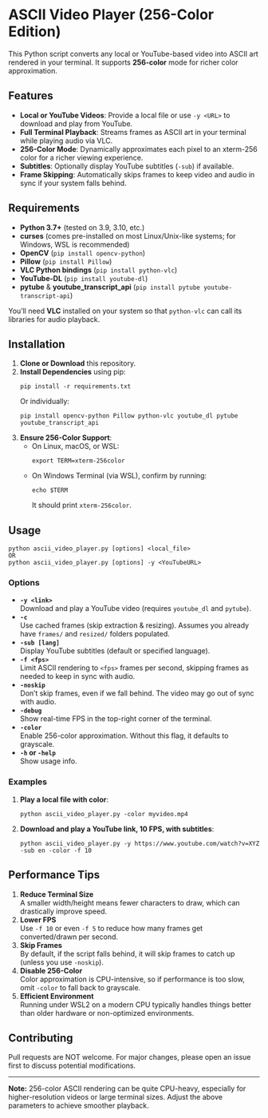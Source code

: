 # ASCII Video Player (256-Color Edition)

This Python script converts any local or YouTube-based video into ASCII art rendered in your terminal. It supports **256-color** mode for richer color approximation.

## Features

- **Local or YouTube Videos**: Provide a local file or use `-y <URL>` to download and play from YouTube.  
- **Full Terminal Playback**: Streams frames as ASCII art in your terminal while playing audio via VLC.  
- **256-Color Mode**: Dynamically approximates each pixel to an xterm-256 color for a richer viewing experience.  
- **Subtitles**: Optionally display YouTube subtitles (`-sub`) if available.  
- **Frame Skipping**: Automatically skips frames to keep video and audio in sync if your system falls behind.

## Requirements

- **Python 3.7+** (tested on 3.9, 3.10, etc.)  
- **curses** (comes pre-installed on most Linux/Unix-like systems; for Windows, WSL is recommended)  
- **OpenCV** (`pip install opencv-python`)  
- **Pillow** (`pip install Pillow`)  
- **VLC Python bindings** (`pip install python-vlc`)  
- **YouTube-DL** (`pip install youtube-dl`)  
- **pytube** & **youtube_transcript_api** (`pip install pytube youtube-transcript-api`)

You’ll need **VLC** installed on your system so that `python-vlc` can call its libraries for audio playback.

## Installation

1. **Clone or Download** this repository.  
2. **Install Dependencies** using pip:
   ```
   pip install -r requirements.txt
   ```
   Or individually:
   ```
   pip install opencv-python Pillow python-vlc youtube_dl pytube youtube_transcript_api
   ```
3. **Ensure 256-Color Support**:  
   - On Linux, macOS, or WSL:  
     ```
     export TERM=xterm-256color
     ```
   - On Windows Terminal (via WSL), confirm by running:
     ```
     echo $TERM
     ```
     It should print `xterm-256color`.

## Usage

```
python ascii_video_player.py [options] <local_file>
OR
python ascii_video_player.py [options] -y <YouTubeURL>
```

### Options

- **`-y <link>`**  
  Download and play a YouTube video (requires `youtube_dl` and `pytube`).  
- **`-c`**  
  Use cached frames (skip extraction & resizing). Assumes you already have `frames/` and `resized/` folders populated.  
- **`-sub [lang]`**  
  Display YouTube subtitles (default or specified language).  
- **`-f <fps>`**  
  Limit ASCII rendering to `<fps>` frames per second, skipping frames as needed to keep in sync with audio.  
- **`-noskip`**  
  Don’t skip frames, even if we fall behind. The video may go out of sync with audio.  
- **`-debug`**  
  Show real-time FPS in the top-right corner of the terminal.  
- **`-color`**  
  Enable 256-color approximation. Without this flag, it defaults to grayscale.  
- **`-h` or `-help`**  
  Show usage info.

### Examples

1. **Play a local file with color**:
   ```
   python ascii_video_player.py -color myvideo.mp4
   ```
2. **Download and play a YouTube link, 10 FPS, with subtitles**:
   ```
   python ascii_video_player.py -y https://www.youtube.com/watch?v=XYZ -sub en -color -f 10
   ```

## Performance Tips

1. **Reduce Terminal Size**  
   A smaller width/height means fewer characters to draw, which can drastically improve speed.  
2. **Lower FPS**  
   Use `-f 10` or even `-f 5` to reduce how many frames get converted/drawn per second.  
3. **Skip Frames**  
   By default, if the script falls behind, it will skip frames to catch up (unless you use `-noskip`).  
4. **Disable 256-Color**  
   Color approximation is CPU-intensive, so if performance is too slow, omit `-color` to fall back to grayscale.  
5. **Efficient Environment**  
   Running under WSL2 on a modern CPU typically handles things better than older hardware or non-optimized environments.

## Contributing

Pull requests are NOT welcome. For major changes, please open an issue first to discuss potential modifications.


---

**Note:** 256-color ASCII rendering can be quite CPU-heavy, especially for higher-resolution videos or large terminal sizes. Adjust the above parameters to achieve smoother playback.